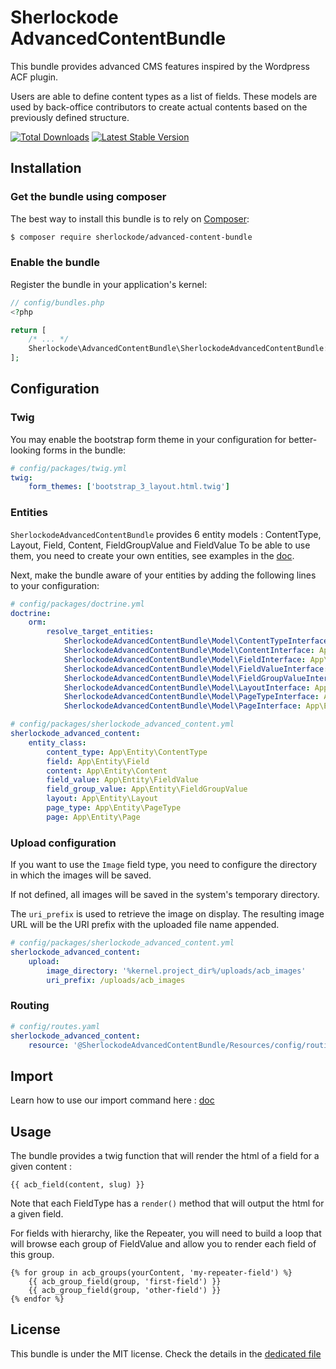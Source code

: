 # Sherlockode AdvancedContentBundle

This bundle provides advanced CMS features inspired by the Wordpress ACF plugin.

Users are able to define content types as a list of fields.
These models are used by back-office contributors to create actual contents based on the previously defined structure.

[![Total Downloads](https://poser.pugx.org/sherlockode/advanced-content-bundle/downloads)](https://packagist.org/packages/sherlockode/advanced-content-bundle)
[![Latest Stable Version](https://poser.pugx.org/sherlockode/advanced-content-bundle/v/stable)](https://packagist.org/packages/sherlockode/advanced-content-bundle)

Installation
------------

### Get the bundle using composer

The best way to install this bundle is to rely on [Composer](https://getcomposer.org/):

```bash
$ composer require sherlockode/advanced-content-bundle
```

### Enable the bundle

Register the bundle in your application's kernel:

```php
// config/bundles.php
<?php

return [
    /* ... */
    Sherlockode\AdvancedContentBundle\SherlockodeAdvancedContentBundle::class => ['all' => true],
];

```

Configuration
-------------

### Twig

You may enable the bootstrap form theme in your configuration for better-looking forms in the bundle:

```yaml
# config/packages/twig.yml
twig:
    form_themes: ['bootstrap_3_layout.html.twig']
```

### Entities

`SherlockodeAdvancedContentBundle` provides 6 entity models : ContentType, Layout, Field, Content, FieldGroupValue and FieldValue
To be able to use them, you need to create your own entities, see examples in the [doc](Resources/doc/entities.md).

Next, make the bundle aware of your entities by adding the following lines to your configuration:

```yaml
# config/packages/doctrine.yml
doctrine:
    orm:
        resolve_target_entities:
            SherlockodeAdvancedContentBundle\Model\ContentTypeInterface: App\Entity\ContentType
            SherlockodeAdvancedContentBundle\Model\ContentInterface: App\Entity\Content
            SherlockodeAdvancedContentBundle\Model\FieldInterface: App\Entity\Field
            SherlockodeAdvancedContentBundle\Model\FieldValueInterface: App\Entity\FieldValue
            SherlockodeAdvancedContentBundle\Model\FieldGroupValueInterface: App\Entity\FieldGroupValue
            SherlockodeAdvancedContentBundle\Model\LayoutInterface: App\Entity\Layout
            SherlockodeAdvancedContentBundle\Model\PageTypeInterface: App\Entity\PageType
            SherlockodeAdvancedContentBundle\Model\PageInterface: App\Entity\Page
```

```yaml
# config/packages/sherlockode_advanced_content.yml
sherlockode_advanced_content:
    entity_class:
        content_type: App\Entity\ContentType
        field: App\Entity\Field
        content: App\Entity\Content
        field_value: App\Entity\FieldValue
        field_group_value: App\Entity\FieldGroupValue
        layout: App\Entity\Layout
        page_type: App\Entity\PageType
        page: App\Entity\Page
```


### Upload configuration

If you want to use the `Image` field type, you need to configure the directory in which the images will be saved.

If not defined, all images will be saved in the system's temporary directory.

The `uri_prefix` is used to retrieve the image on display.
The resulting image URL will be the URI prefix with the uploaded file name appended.

```yaml
# config/packages/sherlockode_advanced_content.yml
sherlockode_advanced_content:
    upload:
        image_directory: '%kernel.project_dir%/uploads/acb_images'
        uri_prefix: /uploads/acb_images
```

### Routing

```yaml
# config/routes.yaml
sherlockode_advanced_content:
    resource: '@SherlockodeAdvancedContentBundle/Resources/config/routing.xml'
```

## Import

Learn how to use our import command here : [doc](Resources/doc/import.md)


Usage
-----

The bundle provides a twig function that will render the html of a field for a given content : 

```twig
{{ acb_field(content, slug) }}
```

Note that each FieldType has a `render()` method that will output the html for a given field.


For fields with hierarchy, like the Repeater, you will need to build a loop that will browse each
group of FieldValue and allow you to render each field of this group.
```twig
{% for group in acb_groups(yourContent, 'my-repeater-field') %}
    {{ acb_group_field(group, 'first-field') }}
    {{ acb_group_field(group, 'other-field') }}
{% endfor %}
```

## License

This bundle is under the MIT license. Check the details in the [dedicated file](LICENSE)
